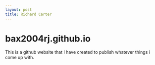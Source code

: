 ```yaml
---
layout: post
title: Richard Carter
---
```

# bax2004rj.github.io
This is a github website that I have created to publish whatever things i come up with. 
